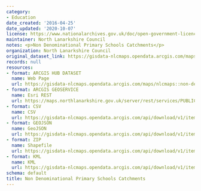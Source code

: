 ```yaml
---
category:
- Education
date_created: '2016-04-25'
date_updated: '2020-10-07'
license: https://www.nationalarchives.gov.uk/doc/open-government-licence/version/3/
maintainer: North Lanarkshire Council
notes: <p>Non Denominational Primary Schools Catchments</p>
organization: North Lanarkshire Council
original_dataset_link: https://gisdata-nlcmaps.opendata.arcgis.com/maps/nlcmaps::non-denominational-primary-schools-catchments
records: null
resources:
- format: ARCGIS HUB DATASET
  name: Web Page
  url: https://gisdata-nlcmaps.opendata.arcgis.com/maps/nlcmaps::non-denominational-primary-schools-catchments
- format: ARCGIS GEOSERVICE
  name: Esri REST
  url: https://maps.northlanarkshire.gov.uk/server/rest/services/PUBLIC/OPEN_DATA_LAYERS/FeatureServer/5
- format: CSV
  name: CSV
  url: https://gisdata-nlcmaps.opendata.arcgis.com/api/download/v1/items/ef0cf35b0ed54005ac7b8ca94ba139d7/csv?layers=5
- format: GEOJSON
  name: GeoJSON
  url: https://gisdata-nlcmaps.opendata.arcgis.com/api/download/v1/items/ef0cf35b0ed54005ac7b8ca94ba139d7/geojson?layers=5
- format: ZIP
  name: Shapefile
  url: https://gisdata-nlcmaps.opendata.arcgis.com/api/download/v1/items/ef0cf35b0ed54005ac7b8ca94ba139d7/shapefile?layers=5
- format: KML
  name: KML
  url: https://gisdata-nlcmaps.opendata.arcgis.com/api/download/v1/items/ef0cf35b0ed54005ac7b8ca94ba139d7/kml?layers=5
schema: default
title: Non Denominational Primary Schools Catchments
---
```

